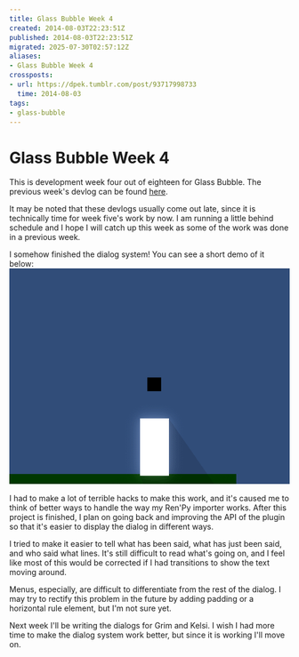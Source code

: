 ```yaml
---
title: Glass Bubble Week 4
created: 2014-08-03T22:23:51Z
published: 2014-08-03T22:23:51Z
migrated: 2025-07-30T02:57:12Z
aliases:
- Glass Bubble Week 4
crossposts:
- url: https://dpek.tumblr.com/post/93717998733
  time: 2014-08-03
tags:
- glass-bubble
---
```


# Glass Bubble Week 4

This is development week four out of eighteen for Glass Bubble. The previous week's devlog can be found [here](20140727000835.md).

It may be noted that these devlogs usually come out late, since it is technically time for week five's work by now. I am running a little behind schedule and I hope I will catch up this week as some of the work was done in a previous week.

I somehow finished the dialog system! You can see a short demo of it below:
![](20140803222351-glass-bubble-dialog.gif)

I had to make a lot of terrible hacks to make this work, and it's caused me to think of better ways to handle the way my Ren'Py importer works. After this project is finished, I plan on going back and improving the API of the plugin so that it's easier to display the dialog in different ways.

I tried to make it easier to tell what has been said, what has just been said, and who said what lines. It's still difficult to read what's going on, and I feel like most of this would be corrected if I had transitions to show the text moving around.

Menus, especially, are difficult to differentiate from the rest of the dialog. I may try to rectify this problem in the future by adding padding or a horizontal rule element, but I'm not sure yet.

Next week I'll be writing the dialogs for Grim and Kelsi. I wish I had more time to make the dialog system work better, but since it is working I'll move on.
